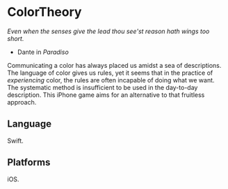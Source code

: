 # ColorTheory

*Even when the senses give the lead thou see'st reason hath wings too short.* 
- Dante in *Paradiso*

Communicating a color has always placed us amidst a sea of descriptions. The language of color gives us rules, yet it seems that in the practice of *experiencing* color, the rules are often incapable of doing what we want. The systematic method is insufficient to be used in the day-to-day description. This iPhone game aims for an alternative to that fruitless approach. 



## Language

Swift.

## Platforms

iOS.

